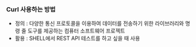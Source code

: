 ### Curl 사용하는 방법

- 정의 : 다양한 통신 프로토콜을 이용하여 데이터를 전송하기 위한 라이브러리와 명령 줄 도구를 제공하는 컴퓨터 소프트웨어 프로젝트
- 활용 : SHELL에서 REST API 테스트를 하고 싶을 때 사용

